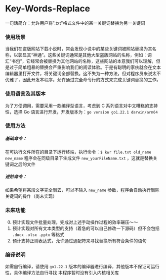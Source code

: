 # Key-Words-Replace
一句话简介：允许用户将".txt"格式文件中的某一关键词替换为另一关键词

### 使用场景

当我们在盗版网站下载小说时，常会发现小说中的某些关键词被网站替换为其名称，以彰显其“神通”。这些关键词通常是其他大型盗版网站的名称，例如：词汇“书包”，它经常会被替换为其他网站的名称，这些网站的本意我们可以理解，但是过于简单粗暴的替换会严重影响我们的阅读体验。于是有聪明的家伙就会在文本编辑器里打开文件，将关键词全部替换。这不失为一种方法，但对程序员来说太不优雅了，因此开发本程序，允许通过完全命令行的方式来完成关键词替换的工作。

### 使用语言及其版本

为了方便调用，需要采用一款编译型语言，考虑到 C 系列语言对中文糟糕的支持性，选择 Go 语言进行开发，开发版本为：`go version go1.22.1 darwin/arm64` 

### 使用方法

##### 基础命令：

在可执行文件所在的目录下运行终端，执行命令：`$ kwr file.txt old_name new_name` 程序会在同级目录下生成文件 `new_yourFileName.txt` ，这就是替换关键词之后的文件

##### 进阶命令：

如果希望将某段文字完全删去，可以不输入 `new_name` 参数，程序会自动执行删除关键词的操作（尚未实现）

### 未来功能

0. 预计实现文件批量处理，完成对上述手动操作过程的效率碾压～～
1. 预计实现对所有文本类型的支持（着急的可以自己修改一下源码）但不会包括 `.docx .xlsx .pptx` 等格式
2. 预计支持正则表达式，允许通过通配符来寻找替换所有符合条件的语句

### 编译说明

如需自行编译，请使用 `go1.22.1` 版本的编译器进行编译，其他版本不保证可运行性，具体编译方法自行寻找
本程序暂时没有引入内核相关库
